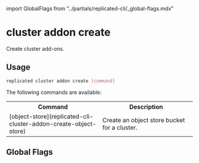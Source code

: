 import GlobalFlags from "../partials/replicated-cli/_global-flags.mdx"

# cluster addon create

Create cluster add-ons.

## Usage

```bash
replicated cluster addon create [command]
```

The following commands are available:

<table>
<tr>
  <th width="50%">Command</th>
  <th width="50%">Description</th>
</tr>
  <tr>
    <td>[object-store](replicated-cli-cluster-addon-create-object-store)</td>
    <td>Create an object store bucket for a cluster.</td>
  </tr>
</table>

## Global Flags

<GlobalFlags/>
